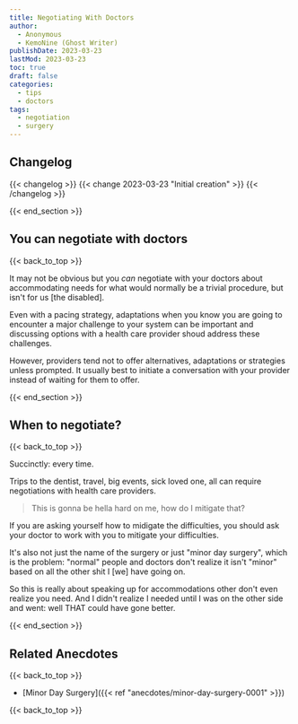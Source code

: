 ```yaml
---
title: Negotiating With Doctors
author: 
  - Anonymous
  - KemoNine (Ghost Writer)
publishDate: 2023-03-23
lastMod: 2023-03-23
toc: true
draft: false
categories:
  - tips
  - doctors
tags:
  - negotiation
  - surgery
---
```


## Changelog
{{< changelog >}}
{{< change 2023-03-23 "Initial creation" >}}
{{< /changelog >}}

{{< end_section >}}

## You can negotiate with doctors
{{< back_to_top >}}

It may not be obvious but you *can* negotiate with your doctors about accommodating needs for what would normally be a trivial procedure, but isn't for us [the disabled].

Even with a pacing strategy, adaptations when you know you are going to encounter a major challenge to your system can be important and discussing options with a health care provider shoud address these challenges.

However, providers tend not to offer alternatives, adaptations or strategies unless prompted. It usually best to initiate a conversation with your provider instead of waiting for them to offer.

{{< end_section >}}

## When to negotiate?
{{< back_to_top >}}

Succinctly: every time.

Trips to the dentist, travel, big events, sick loved one, all can require negotiations with health care providers.

> This is gonna be hella hard on me, how do I mitigate that?

If you are asking yourself how to midigate the difficulties, you should ask your doctor to work with you to mitigate your difficulties.

It's also not just the name of the surgery or just "minor day surgery", which is the problem: "normal" people and doctors don't realize it isn't "minor" based on all the other shit I [we] have going on.

So this is really about speaking up for accommodations other don't even realize you need. And I didn't realize I needed until I was on the other side and went: well THAT could have gone better.

{{< end_section >}}

## Related Anecdotes
{{< back_to_top >}}

- [Minor Day Surgery]({{< ref "anecdotes/minor-day-surgery-0001" >}})

{{< back_to_top >}}